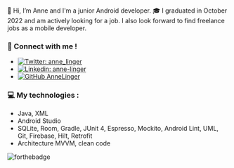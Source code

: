 👋 Hi, I’m Anne and I'm a junior Android developer.
:mortar_board: I graduated in October 2022 and am actively looking for a job. I also look forward to find freelance jobs as a mobile developer.
### :speech_balloon: Connect with me ! 
- [![Twitter: anne_linger](https://img.shields.io/twitter/follow/anne_linger?style=social)](https://twitter.com/anne_linger)  
- [![Linkedin: anne-linger](https://img.shields.io/badge/-annelinger-blue?style=flat-square&logo=Linkedin&logoColor=white&link=https://www.linkedin.com/in/anne-linger/)](https://www.linkedin.com/in/anne-linger/)  
- [![GitHub AnneLinger](https://img.shields.io/github/followers/AnneLinger?label=follow&style=social)](https://github.com/AnneLinger)  
### :computer: My technologies :
- Java, XML
- Android Studio
- SQLite, Room, Gradle, JUnit 4, Espresso, Mockito, Android Lint, UML, Git, Firebase, Hilt, Retrofit
- Architecture MVVM, clean code
<!---
AnneLinger/AnneLinger is a ✨ special ✨ repository because its `README.md` (this file) appears on your GitHub profile.
You can click the Preview link to take a look at your changes.
--->
![forthebadge](https://img.shields.io/badge/Build%20with-motivation-lightgrey)

